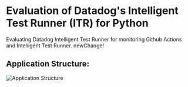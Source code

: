 # Evaluation of Datadog's Intelligent Test Runner (ITR) for Python

Evaluating Datadog Intelligent Test Runner for monitoring Github Actions and Intelligent Test Runner. 
newChange!
## Application Structure: 

![Application Structure](./images/architecture.png)

